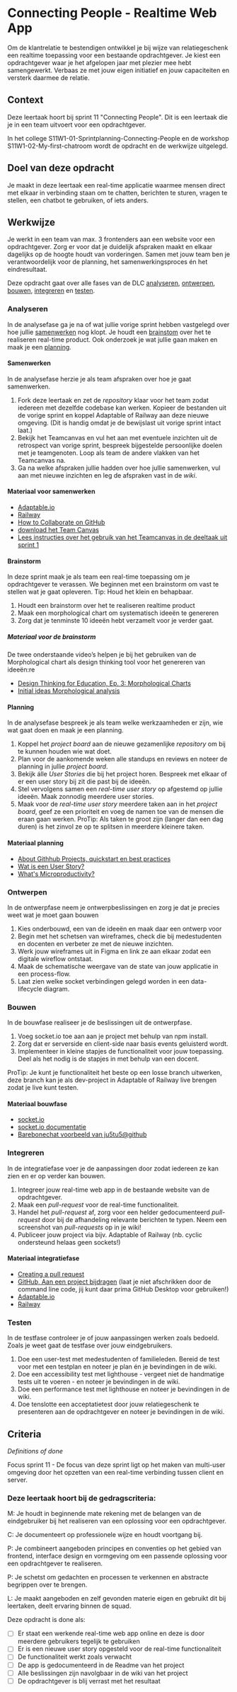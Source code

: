 # Connecting People - Realtime Web App

Om de klantrelatie te bestendigen ontwikkel je bij wijze van relatiegeschenk een realtime toepassing voor een bestaande opdrachtgever. Je kiest een opdrachtgever waar je het afgelopen jaar met plezier mee hebt samengewerkt. Verbaas ze met jouw eigen initiatief en jouw capaciteiten en versterk daarmee de relatie.

## Context

Deze leertaak hoort bij sprint 11 "Connecting People". Dit is een leertaak die je in een team uitvoert voor een opdrachtgever.

In het college S11W1-01-Sprintplanning-Connecting-People en de workshop S11W1-02-My-first-chatroom wordt de opdracht en de werkwijze uitgelegd.

## Doel van deze opdracht

Je maakt in deze leertaak een real-time applicatie waarmee mensen direct met elkaar in verbinding staan om te chatten, berichten te sturen, vragen te stellen, een chatbot te gebruiken, of iets anders.

## Werkwijze

Je werkt in een team van max. 3 frontenders aan een website voor een opdrachtgever. Zorg er voor dat je duidelijk afspraken maakt en elkaar dagelijks op de hoogte houdt van vorderingen. Samen met jouw team ben je verantwoordelijk voor de planning, het samenwerkingsproces én het eindresultaat.

Deze opdracht gaat over alle fases van de DLC [analyseren](#analyseren), [ontwerpen](#ontwerpen), [bouwen](#bouwen), [integreren](#integreren) en [testen](#testen).

### Analyseren
In de analysefase ga je na of wat jullie vorige sprint hebben vastgelegd over  hoe jullie [samenwerken](#samenwerken) nog klopt. Je houdt een [brainstom](#brainstorm) over het te realiseren real-time product. Ook onderzoek je wat jullie gaan maken en maak je een [planning](#planning). 

#### Samenwerken
In de analysefase herzie je als team afspraken over hoe je gaat samenwerken.

1. Fork deze leertaak en zet de _repository_ klaar voor het team zodat iedereen met dezelfde codebase kan werken. Kopieer de bestanden uit de vorige sprint en koppel Adaptable of Railway aan deze nieuwe omgeving. (Dit is handig omdat je de bewijslast uit vorige sprint intact laat.)
3. Bekijk het Teamcanvas en vul het aan met eventuele inzichten uit de retrospect van vorige sprint, bespreek bijgestelde persoonlijke doelen met je teamgenoten. Loop als team de andere vlakken van het Teamcanvas na.
5. Ga na welke afspraken jullie hadden over hoe jullie samenwerken, vul aan met nieuwe inzichten en leg de afspraken vast in de _wiki_.

#### Materiaal voor samenwerken

- [Adaptable.io](https://adaptable.io/)
- [Railway](https://railway.app/)
- [How to Collaborate on GitHub](https://code.tutsplus.com/tutorials/how-to-collaborate-on-github--net-34267)
- [download het Team Canvas](https://github.com/fdnd-task/performance-matters-fast-website/blob/main/docs/Teamcanvas.pdf)
- [Lees instructies over het gebruik van het Teamcanvas in de deeltaak uit sprint 1](https://github.com/fdnd-task/your-tribe-team-canvas)

#### Brainstorm

In deze sprint maak je als team een real-time toepassing om je opdrachtgever te verassen. We beginnen met een brainstorm om vast te stellen wat je gaat opleveren. Tip: Houd het klein en behapbaar.

1. Houdt een brainstorm over het te realiseren realtime product
2. Maak een morphological chart om systematisch ideeën te genereren
3. Zorg dat je tenminste 10 ideeën hebt verzamelt voor je verder gaat.

##### Materiaal voor de brainstorm

De twee onderstaande video’s helpen je bij het gebruiken van de Morphological chart als design thinking tool voor het genereren van ideeën:re

- [Design Thinking for Education, Ep. 3: Morphological Charts](https://www.youtube.com/watch?v=sO4R8yCF2iw)
- [Initial ideas Morphological analysis](https://www.youtube.com/watch?v=ijsQgOUt9s8)

#### Planning
In de analysefase bespreek je als team welke werkzaamheden er zijn, wie wat gaat doen en maak je een planning.

1. Koppel het _project board_ aan de nieuwe gezamenlijke _repository_ om bij te kunnen houden wie wat doet.
2. Plan voor de aankomende weken alle standups en reviews en noteer de planning in jullie _project board_.
3. Bekijk álle _User Stories_ die bij het project horen. Bespreek met elkaar of er een user story bij zit die past bij de ideeën.
4. Stel vervolgens samen een *real-time user story* op afgestemd op jullie ideeën. Maak zonnodig meerdere user stories.
5. Maak voor de *real-time user story* meerdere taken aan in het *project board*, geef ze een prioriteit en voeg de namen toe van de mensen die eraan gaan werken. ProTip: Als taken te groot zijn (langer dan een dag duren) is het zinvol ze op te splitsen in meerdere kleinere taken.

#### Materiaal planning

- [About Githhub Projects, quickstart en best practices](https://docs.github.com/en/issues/planning-and-tracking-with-projects/learning-about-projects/about-projects)
- [Wat is een User Story?](https://agilescrumgroup.nl/wat-is-een-user-story/)
- [What's Microproductivity?](https://blog.trello.com/microproductivity-break-tasks-into-smaller-steps)

### Ontwerpen
In de ontwerpfase neem je ontwerpbeslissingen en zorg je dat je precies weet wat je moet gaan bouwen

1. Kies onderbouwd, een van de ideeën en maak daar een ontwerp voor
2. Begin met het schetsen van wireframes, check die bij medestudenten en docenten en verbeter ze met de nieuwe inzichten.
3. Werk jouw wireframes uit in Figma en link ze aan elkaar zodat een digitale wireflow ontstaat.
4. Maak de schematische weergave van de state van jouw applicatie in een process-flow.
5. Laat zien welke socket verbindingen gelegd worden in een data-lifecycle diagram.

### Bouwen
In de bouwfase realiseer je de beslissingen uit de ontwerpfase.

1. Voeg socket.io toe aan aan je project met behulp van npm install.
2. Zorg dat er serverside en client-side naar basis events geluisterd wordt.
3. Implementeer in kleine stapjes de functionaliteit voor jouw toepassing. Deel als het nodig is de stapjes in met behulp van een docent.

ProTip: Je kunt je functionaliteit het beste op een losse branch uitwerken, deze branch kan je als dev-project in Adaptable of Railway live brengen zodat je live kunt testen.

#### Materiaal bouwfase

- [socket.io](https://socket.io/)
- [socket.io documentatie](https://socket.io/docs/v4/)
- [Barebonechat voorbeeld van ju5tu5@github](https://github.com/ju5tu5/barebonechat)

### Integreren
In de integratiefase voer je de aanpassingen door zodat iedereen ze kan zien en er op verder kan bouwen. 

1. Integreer jouw real-time web app in de bestaande website van de opdrachtgever.
2. Maak een *pull-request* voor de real-time functionaliteit.
3. Handel het *pull-request* af, zorg voor een helder gedocumenteerd *pull-request* door bij de afhandeling relevante berichten te typen. Neem een screenshot van *pull-requests* op in je wiki!
4. Publiceer jouw project via bijv. Adaptable of Railway (nb. cyclic ondersteund helaas geen sockets!)


#### Materiaal integratiefase

- [Creating a pull request](https://docs.github.com/en/pull-requests/collaborating-with-pull-requests/proposing-changes-to-your-work-with-pull-requests/creating-a-pull-request)
- [GitHub, Aan een project bijdragen](https://git-scm.com/book/nl/v2/GitHub-Aan-een-project-bijdragen) (laat je niet afschrikken door de command line code, jij kunt daar prima GitHub Desktop voor gebruiken!)
- [Adaptable.io](https://adaptable.io/)
- [Railway](https://railway.app/)

### Testen
In de testfase controleer je of jouw aanpassingen werken zoals bedoeld. Zoals je weet gaat de testfase over jouw eindgebruikers.

1. Doe een user-test met medestudenten of familieleden. Bereid de test voor met een testplan en noteer je plan én je bevindingen in de wiki.
2. Doe een accessibility test met lighthouse - vergeet niet de handmatige tests uit te voeren - en noteer je bevindingen in de wiki.
3. Doe een performance test met lighthouse en noteer je bevindingen in de wiki.
4. Doe tenslotte een acceptatietest door jouw relatiegeschenk te presenteren aan de opdrachtgever en noteer je bevindingen in de wiki.

## Criteria
*Definitions of done*

Focus sprint 11 - De focus van deze sprint ligt op het maken van multi-user omgeving door het opzetten van een real-time verbinding tussen client en server. 

### Deze leertaak hoort bij de gedragscriteria:

M: Je houdt in beginnende mate rekening met de belangen van de eindgebruiker bij het realiseren van een oplossing voor een opdrachtgever.

C: Je documenteert op professionele wijze en houdt voortgang bij.

P: Je combineert aangeboden principes en conventies op het gebied van frontend, interface design en vormgeving om een passende oplossing voor een opdrachtgever te realiseren.

P: Je schetst om gedachten en processen te verkennen en abstracte begrippen over te brengen.

L: Je maakt aangeboden en zelf gevonden materie eigen en gebruikt dit bij leertaken, deelt ervaring binnen de squad.

Deze opdracht is done als:

- [ ] Er staat een werkende real-time web app online en deze is door meerdere gebruikers tegelijk te gebruiken
- [ ] Er is een nieuwe user story opgesteld voor de real-time functionaliteit
- [ ] De functionaliteit werkt zoals verwacht
- [ ] De app is gedocumenteerd in de Readme van het project
- [ ] Alle beslissingen zijn navolgbaar in de wiki van het project
- [ ] De opdrachtgever is blij verrast met het resultaat

